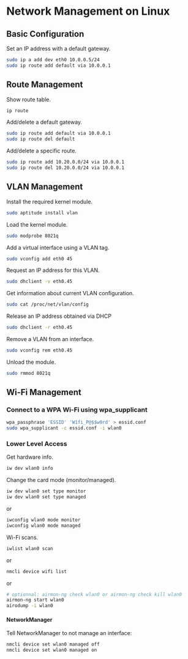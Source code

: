 # Network Management on Linux

## Basic Configuration

Set an IP address with a default gateway.

``` bash
sudo ip a add dev eth0 10.0.0.5/24
sudo ip route add default via 10.0.0.1
```

## Route Management

Show route table.

``` bash
ip route
```

Add/delete a default gateway.

``` bash
sudo ip route add default via 10.0.0.1
sudo ip route del default
```

Add/delete a specific route.

``` bash
sudo ip route add 10.20.0.0/24 via 10.0.0.1
sudo ip route del 10.20.0.0/24 via 10.0.0.1
```

## VLAN Management

Install the required kernel module.

``` bash
sudo aptitude install vlan
```

Load the kernel module.

``` bash
sudo modprobe 8021q
```

Add a virtual interface using a VLAN tag.

``` bash
sudo vconfig add eth0 45
```

Request an IP address for this VLAN.

``` bash
sudo dhclient -v eth0.45
```

Get information about current VLAN configuration.

``` bash
sudo cat /proc/net/vlan/config
```

Release an IP address obtained via DHCP

``` bash
sudo dhclient -r eth0.45
```

Remove a VLAN from an interface.

``` bash
sudo vconfig rem eth0.45
```

Unload the module.

``` bash
sudo rmmod 8021q
```

## Wi-Fi Management

### Connect to a WPA Wi-Fi using wpa_supplicant

``` bash
wpa_passphrase 'ESSID' 'W1fi_P@$$w0rd' > essid.conf
sudo wpa_supplicant -c essid.conf -i wlan0
```

### Lower Level Access

Get hardware info.

``` bash
iw dev wlan0 info
```

Change the card mode (monitor/managed).

``` bash
iw dev wlan0 set type monitor
iw dev wlan0 set type managed
```

or

``` bash
iwconfig wlan0 mode monitor
iwconfig wlan0 mode managed
```

Wi-Fi scans.

``` bash
iwlist wlan0 scan
```

or

``` bash
nmcli device wifi list
```

or

``` bash
# optionnal: airmon-ng check wlan0 or airmon-ng check kill wlan0
airmon-ng start wlan0
airodump -i wlan0
```

#### NetworkManager

Tell NetworkManager to not manage an interface:

``` bash
nmcli device set wlan0 managed off
nmcli device set wlan0 managed on
```
